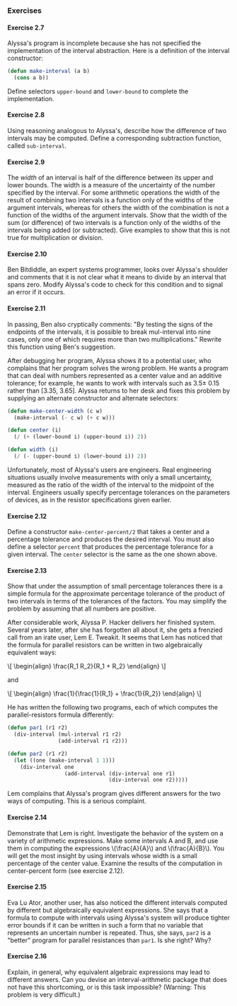 ### Exercises

#### Exercise 2.7

 Alyssa's program is incomplete because she has not specified the implementation of the interval abstraction. Here is a definition of the interval constructor:

```lisp
(defun make-interval (a b)
  (cons a b))
```

Define selectors ``upper-bound`` and ``lower-bound`` to complete the implementation.

#### Exercise 2.8

Using reasoning analogous to Alyssa's, describe how the difference of two intervals may be computed. Define a corresponding subtraction function, called ``sub-interval``.

#### Exercise 2.9

The *width* of an interval is half of the difference between its upper and lower bounds. The width is a measure of the uncertainty of the number specified by the interval. For some arithmetic operations the width of the result of combining two intervals is a function only of the widths of the argument intervals, whereas for others the width of the combination is not a function of the widths of the argument intervals. Show that the width of the sum (or difference) of two intervals is a function only of the widths of the intervals being added (or subtracted). Give examples to show that this is not true for multiplication or division.

#### Exercise 2.10

Ben Bitdiddle, an expert systems programmer, looks over Alyssa's shoulder and comments that it is not clear what it means to divide by an interval that spans zero. Modify Alyssa's code to check for this condition and to signal an error if it occurs.

#### Exercise 2.11

In passing, Ben also cryptically comments: "By testing the signs of the endpoints of the intervals, it is possible to break mul-interval into nine cases, only one of which requires more than two multiplications." Rewrite this function using Ben's suggestion.

After debugging her program, Alyssa shows it to a potential user, who complains that her program solves the wrong problem. He wants a program that can deal with numbers represented as a center value and an additive tolerance; for example, he wants to work with intervals such as 3.5± 0.15 rather than [3.35, 3.65]. Alyssa returns to her desk and fixes this problem by supplying an alternate constructor and alternate selectors:

```lisp
(defun make-center-width (c w)
  (make-interval (- c w) (+ c w)))

(defun center (i)
  (/ (+ (lower-bound i) (upper-bound i)) 2))

(defun width (i)
  (/ (- (upper-bound i) (lower-bound i)) 2))
```
  
Unfortunately, most of Alyssa's users are engineers. Real engineering situations usually involve measurements with only a small uncertainty, measured as the ratio of the width of the interval to the midpoint of the interval. Engineers usually specify percentage tolerances on the parameters of devices, as in the resistor specifications given earlier.

#### Exercise 2.12

Define a constructor ``make-center-percent/2`` that takes a center and a percentage tolerance and produces the desired interval. You must also define a selector ``percent`` that produces the percentage tolerance for a given interval. The ``center`` selector is the same as the one shown above.

#### Exercise 2.13

Show that under the assumption of small percentage tolerances there is a simple formula for the approximate percentage tolerance of the product of two intervals in terms of the tolerances of the factors. You may simplify the problem by assuming that all numbers are positive.

After considerable work, Alyssa P. Hacker delivers her finished system. Several years later, after she has forgotten all about it, she gets a frenzied call from an irate user, Lem E. Tweakit. It seems that Lem has noticed that the formula for parallel resistors can be written in two algebraically equivalent ways:

\\[
\begin{align}
\frac{R_1 R_2}{R_1 + R_2}
\end{align}
\\]

and

\\[
\begin{align}
\frac{1}{\frac{1}{R_1} + \frac{1}{R_2}}
\end{align}
\\]

He has written the following two programs, each of which computes the parallel-resistors formula differently:

```lisp
(defun par1 (r1 r2)
  (div-interval (mul-interval r1 r2)
                (add-interval r1 r2)))

(defun par2 (r1 r2)
  (let ((one (make-interval 1 1))) 
    (div-interval one
                  (add-interval (div-interval one r1)
                                (div-interval one r2)))))
```

Lem complains that Alyssa's program gives different answers for the two ways of computing. This is a serious complaint.

#### Exercise 2.14

Demonstrate that Lem is right. Investigate the behavior of the system on a variety of arithmetic expressions. Make some intervals A and B, and use them in computing the expressions \\(\frac{A}{A}\\) and \\(\frac{A}{B}\\). You will get the most insight by using intervals whose width is a small percentage of the center value. Examine the results of the computation in center-percent form (see exercise 2.12).

#### Exercise 2.15

Eva Lu Ator, another user, has also noticed the different intervals computed by different but algebraically equivalent expressions. She says that a formula to compute with intervals using Alyssa's system will produce tighter error bounds if it can be written in such a form that no variable that represents an uncertain number is repeated. Thus, she says, ``par2`` is a "better" program for parallel resistances than ``par1``. Is she right? Why?

#### Exercise 2.16

Explain, in general, why equivalent algebraic expressions may lead to different answers. Can you devise an interval-arithmetic package that does not have this shortcoming, or is this task impossible? (Warning: This problem is very difficult.)
